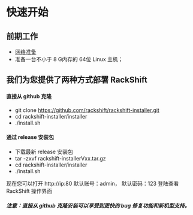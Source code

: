 # 快速开始

## 前期工作
- [网络准备](network.md)
- 准备一台不小于 8 G内存的 64位 Linux 主机；

## 我们为您提供了两种方式部署 RackShift

#### 直接从 github 克隆
 * git clone https://github.com/rackshift/rackshift-installer.git
 * cd rackshift-installer/installer
 * ./install.sh

#### 通过 release 安装包
 * 下载最新 release 安装包
 * tar -zxvf rackshift-installerVxx.tar.gz
 * cd rackshift-installer/installer
 * ./install.sh

现在您可以打开 http://ip:80 默认账号：admin， 默认密码：123 登陆查看 RackShift 操作界面

##### 注意：直接从 github 克隆安装可以享受到更快的 bug 修复功能和新机型支持。
